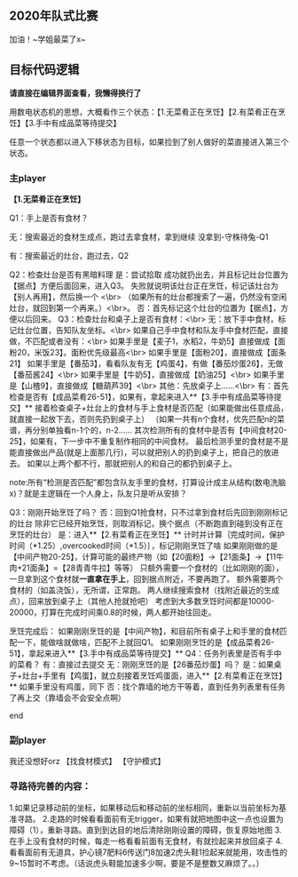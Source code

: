 ## 2020年队式比赛

加油！~学姐最菜了x~

## 目标代码逻辑

**请直接在编辑界面查看，我懒得换行了**

用数电状态机的思想，大概看作三个状态：【1.无菜肴正在烹饪】【2.有菜肴正在烹饪】【3.手中有成品菜等待提交】

任意一个状态都以进入下移状态为目标，如果捡到了别人做好的菜直接进入第三个状态。


### 主player

**【1.无菜肴正在烹饪】**

Q1：手上是否有食材？

无：搜索最近的食材生成点，跑过去拿食材，拿到继续 没拿到-守株待兔-Q1

有：搜索最近的灶台，跑过去，Q2

Q2：检查灶台是否有黑暗料理
    是：尝试拾取
        成功就扔出去，并且标记灶台位置为【据点】方便后面回来，进入Q3。
        失败就说明该灶台正在烹饪，标记该灶台为【别人再用】，然后换一个 <\br>
        （如果所有的灶台都搜索了一遍，仍然没有空闲灶台，就回到第一个再来。）<\br>。
    否：首先标记这个灶台的位置为【据点】，方便以后回来。
        Q3：检查灶台和桌子上是否有食材：<\br>
        无：放下手中食材，标记灶台位置，告知队友坐标。<\br>
            如果自己手中食材和队友手中食材匹配，直接做，不匹配或者没有：<\br>
            如果手里是【麦子1，水稻2，牛奶5】直接做成【面粉20，米饭23】。面粉优先级最高<\br>
            如果手里是【面粉20】，直接做成【面条21】
            如果手里是【番茄3】，看看队友有无【鸡蛋4】，有做【番茄炒蛋26】，无做【番茄酱24】<\br>
            如果手里是【牛奶5】，直接做成【奶油25】<\br>
            如果手里是【山楂9】，直接做成【糖葫芦39】<\br>
            其他：先放桌子上……<\br>
        有：首先检查是否有【成品菜肴26-51】，如果有，拿起来进入**【3.手中有成品菜等待提交】**
            接着检查桌子+灶台上的食材与手上食材是否匹配（如果能做出任意成品，就直接一起放下去，否则先扔到桌子上）
            （如果一共有n个食材，优先匹配n的菜谱，再分别单独看n-1个的，n-2……
            其次检测所有的食材中是否有【中间食材20-25】，如果有，下一步中不重复制作相同的中间食材。
            最后检测手里的食材是不是能直接做出产品(就是上面那几行)，可以就把别人的扔到桌子上，把自己的放进去。
            如果以上两个都不行，那就把别人的和自己的都扔到桌子上。  

note:所有“检测是否匹配”都包含队友手里的食材，打算设计成主从结构(数电洗脑x)？就是主逻辑在一个人身上，队友只是听从安排？

Q3：刚刚开始烹饪了吗？
否：回到Q1抢食材，只不过拿到食材后先回到刚刚标记的灶台
    除非它已经开始烹饪，则取消标记，换个据点（不断跑直到碰到没有正在烹饪的灶台）
是：进入**【2.有菜肴正在烹饪】**
    计时并计算｛完成时间，保护时间（*1.25）,overcooked时间（*1.5）｝，标记刚刚烹饪了啥
    如果刚刚做的是【中间产物20-25】，计算可能的最终产物（如【20面粉】→【21面条】→【11牛肉+21面条】=【28青青牛拉】等等）
        只额外需要一个食材的（比如刚刚的面），一旦拿到这个食材就**一直拿在手上**，回到据点附近，不要再跑了。
        额外需要两个食材的（如盖浇饭），无所谓，正常跑。
    两人继续搜索食材（找附近最近的生成点），回来放到桌子上（其他人抢就抢吧）
    考虑到大多数烹饪时间都是10000-20000，打算在完成时间乘0.8的时候，两人都开始往回走。

烹饪完成后：
如果刚刚烹饪的是【中间产物】，和目前所有桌子上和手里的食材匹配一下，能做啥就做啥，匹配不上就回Q1。
如果刚刚烹饪的是【成品菜肴26-51】，拿起来进入**【3.手中有成品菜等待提交】**
Q4：任务列表里是否有手中的菜肴？
有：直接过去提交
无：刚刚烹饪的是【26番茄炒蛋】吗？
    是：如果桌子+灶台+手里有【鸡蛋】，就立刻接着烹饪鸡蛋面，进入**【2.有菜肴正在烹饪】**
        如果手里没有鸡蛋，同下
    否：找个靠墙的地方干等着，直到任务列表里有任务了再上交（靠墙会不会安全点啊）
    
end

### 副player
我还没想好orz
【找食材模式】
【守护模式】

### 寻路待完善的内容：
1.如果记录移动前的坐标，如果移动后和移动前的坐标相同，重新以当前坐标为基准寻路。
2.走路的时候看看面前有无trigger，如果有就把地图中这一点也设置为障碍（1），重新寻路。直到到达目的地后清除刚刚设置的障碍，恢复原始地图
3.在手上没有食材的时候，每走一格看看前面有无食材，有就捡起来并放回桌子
4.看看面前有无道具，护心镜7肥料6传送门8加速2虎头鞋1捡起来就能用，攻击性的9~15暂时不考虑。（话说虎头鞋能加速多少啊，要是不是整数又麻烦了。。）

